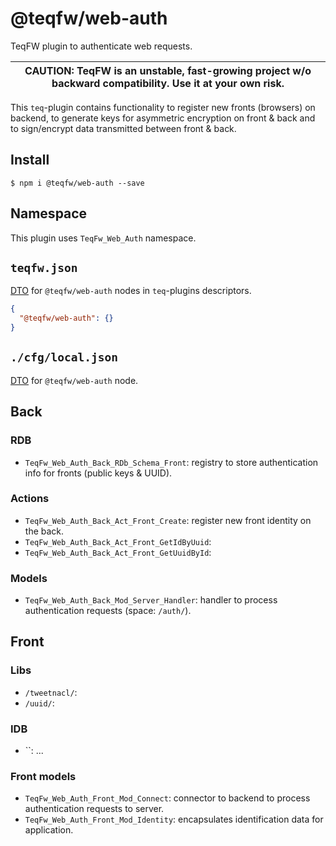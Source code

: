 # @teqfw/web-auth

TeqFW plugin to authenticate web requests.

| CAUTION: TeqFW is an unstable, fast-growing project w/o backward compatibility. Use it at your own risk. |
| -------------------------------------------------------------------------------------------------------- |

This `teq`-plugin contains functionality to register new fronts (browsers) on backend, to generate keys for asymmetric
encryption on front & back and to sign/encrypt data transmitted between front & back.

## Install

```shell
$ npm i @teqfw/web-auth --save 
```

## Namespace

This plugin uses `TeqFw_Web_Auth` namespace.

## `teqfw.json`

[DTO](src/Back/Dto/Plugin/Desc.mjs) for `@teqfw/web-auth` nodes in `teq`-plugins descriptors.

```json
{
  "@teqfw/web-auth": {}
}
```

## `./cfg/local.json`

[DTO](src/Back/Dto/Config/Local.mjs) for `@teqfw/web-auth` node.

## Back

### RDB

* `TeqFw_Web_Auth_Back_RDb_Schema_Front`: registry to store authentication info for fronts (public keys & UUID).

### Actions

* `TeqFw_Web_Auth_Back_Act_Front_Create`: register new front identity on the back.
* `TeqFw_Web_Auth_Back_Act_Front_GetIdByUuid`:
* `TeqFw_Web_Auth_Back_Act_Front_GetUuidById`:

### Models

* `TeqFw_Web_Auth_Back_Mod_Server_Handler`: handler to process authentication requests (space: `/auth/`).

## Front

### Libs

* `/tweetnacl/`:
* `/uuid/`:

### IDB

* ``: ...

### Front models

* `TeqFw_Web_Auth_Front_Mod_Connect`: connector to backend to process authentication requests to server.
* `TeqFw_Web_Auth_Front_Mod_Identity`: encapsulates identification data for application.
